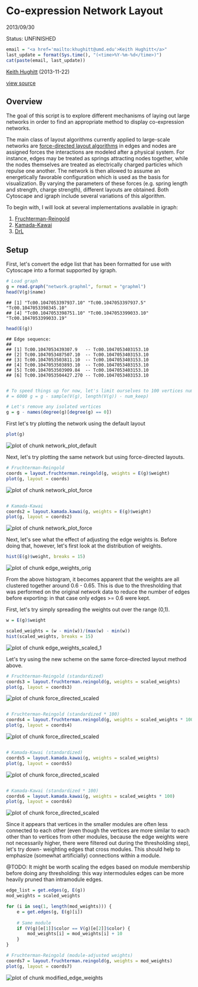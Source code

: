 Co-expression Network Layout
============================
2013/09/30

Status: UNFINISHED


```r
email = "<a href='mailto:khughitt@umd.edu'>Keith Hughitt</a>"
last_update = format(Sys.time(), "(<time>%Y-%m-%d</time>)")
cat(paste(email, last_update))
```

<a href='mailto:khughitt@umd.edu'>Keith Hughitt</a> (<time>2013-11-22</time>)


[view source](index.rmd)

Overview
--------
The goal of this script is to explore different mechanisms of laying out large
networks in order to find an appropriate method to display co-expression
networks.

The main class of layout algorithms currently applied to large-scale networks
are [force-directed layout algorithms](http://en.wikipedia.org/wiki/Force-directed_graph_drawing)
in edges and nodes are assigned forces the interactions are modeled after a
physical system. For instance, edges may be treated as springs attracting nodes
together, while the nodes themselves are treated as electrically charged
particles which repulse one another. The network is then allowed to assume an
energetically favorable configuration which is used as the basis for
visualization. By varying the parameters of these forces (e.g. spring length 
and strength, charge strength), different layouts are obtained. Both Cytoscape 
and igraph include several variations of this algorithm.

To begin with, I will look at several implementations available in igraph:

1. [Fruchterman-Reingold](http://igraph.sourceforge.net/doc/R/layout.html)
2. [Kamada-Kawai](http://igraph.sourceforge.net/doc/R/layout.html)
3. [DrL](http://igraph.sourceforge.net/doc/R/layout.drl.html)

Setup
-----
First, let's convert the edge list that has been formatted for use with
Cytoscape into a format supported by igraph.





```r
# Load graph
g = read.graph("network.graphml", format = "graphml")
head(V(g)$name)
```

```
## [1] "Tc00.1047053397937.10" "Tc00.1047053397937.5"  "Tc00.1047053398345.10"
## [4] "Tc00.1047053398751.10" "Tc00.1047053399033.10" "Tc00.1047053399033.19"
```

```r
head(E(g))
```

```
## Edge sequence:
##                                                     
## [1] Tc00.1047053439307.9   -- Tc00.1047053403153.10 
## [2] Tc00.1047053487507.10  -- Tc00.1047053403153.10 
## [3] Tc00.1047053503811.10  -- Tc00.1047053403153.10 
## [4] Tc00.1047053503893.10  -- Tc00.1047053403153.10 
## [5] Tc00.1047053503909.84  -- Tc00.1047053403153.10 
## [6] Tc00.1047053504427.270 -- Tc00.1047053403153.10
```

```r

# To speed things up for now, let's limit ourselves to 100 vertices num_keep
# = 6000 g = g - sample(V(g), length(V(g)) - num_keep)

# Let's remove any isolated vertices
g = g - names(degree(g)[degree(g) == 0])
```


First let's try plotting the network using the default layout

```r
plot(g)
```

![plot of chunk network_plot_default](figure/network_plot_default.png) 


Next, let's try plotting the same network but using force-directed layouts.


```r
# Fruchterman-Reingold
coords = layout.fruchterman.reingold(g, weights = E(g)$weight)
plot(g, layout = coords)
```

![plot of chunk network_plot_force](figure/network_plot_force1.png) 

```r

# Kamada-Kawai
coords2 = layout.kamada.kawai(g, weights = E(g)$weight)
plot(g, layout = coords2)
```

![plot of chunk network_plot_force](figure/network_plot_force2.png) 


Next, let's see what the effect of adjusting the edge weights is. Before doing
that, however, let's first look at the distribution of weights.


```r
hist(E(g)$weight, breaks = 15)
```

![plot of chunk edge_weights_orig](figure/edge_weights_orig.png) 


From the above histogram, it becomes apparent that the weights are all clustered
together around 0.6 - 0.65. This is due to the thresholding that was performed
on the original network data to reduce the number of edges before exporting:
in that case only edges >= 0.6 were kept.

First, let's try simply spreading the weights out over the range (0,1).


```r
w = E(g)$weight

scaled_weights = (w - min(w))/(max(w) - min(w))
hist(scaled_weights, breaks = 15)
```

![plot of chunk edge_weights_scaled_1](figure/edge_weights_scaled_1.png) 


Let's try using the new scheme on the same force-directed layout method
above.


```r
# Fruchterman-Reingold (standardized)
coords3 = layout.fruchterman.reingold(g, weights = scaled_weights)
plot(g, layout = coords3)
```

![plot of chunk force_directed_scaled](figure/force_directed_scaled1.png) 

```r

# Fruchterman-Reingold (standardized * 100)
coords4 = layout.fruchterman.reingold(g, weights = scaled_weights * 100)
plot(g, layout = coords4)
```

![plot of chunk force_directed_scaled](figure/force_directed_scaled2.png) 

```r

# Kamada-Kawai (standardized)
coords5 = layout.kamada.kawai(g, weights = scaled_weights)
plot(g, layout = coords5)
```

![plot of chunk force_directed_scaled](figure/force_directed_scaled3.png) 

```r

# Kamada-Kawai (standardized * 100)
coords6 = layout.kamada.kawai(g, weights = scaled_weights * 100)
plot(g, layout = coords6)
```

![plot of chunk force_directed_scaled](figure/force_directed_scaled4.png) 


Since it appears that vertices in the smaller modules are often less connected
to each other (even though the vertices are more similar to each other than
to vertices from other modules, because the edge weights were not necessarily
higher, there were filtered out during the thresholding step), let's try down-
weighting edges that cross modules. This should help to emphasize (somewhat
artificially) connections within a module.

@TODO: It might be worth scaling the edges based on module membership before
doing any thresholding: this way intermodules edges can be more heavily
pruned than intramodule edges.


```r
edge_list = get.edges(g, E(g))
mod_weights = scaled_weights

for (i in seq(1, length(mod_weights))) {
    e = get.edges(g, E(g)[i])
    
    # Same module
    if (V(g)[e[1]]$color == V(g)[e[2]]$color) {
        mod_weights[i] = mod_weights[i] + 10
    }
}

# Fruchterman-Reingold (module-adjusted weights)
coords7 = layout.fruchterman.reingold(g, weights = mod_weights)
plot(g, layout = coords7)
```

![plot of chunk modified_edge_weights](figure/modified_edge_weights.png) 

